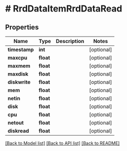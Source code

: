 # # RrdDataItemRrdDataRead

## Properties

Name | Type | Description | Notes
------------ | ------------- | ------------- | -------------
**timestamp** | **int** |  | [optional]
**maxcpu** | **float** |  | [optional]
**maxmem** | **float** |  | [optional]
**maxdisk** | **float** |  | [optional]
**diskwrite** | **float** |  | [optional]
**mem** | **float** |  | [optional]
**netin** | **float** |  | [optional]
**disk** | **float** |  | [optional]
**cpu** | **float** |  | [optional]
**netout** | **float** |  | [optional]
**diskread** | **float** |  | [optional]

[[Back to Model list]](../../README.md#models) [[Back to API list]](../../README.md#endpoints) [[Back to README]](../../README.md)
